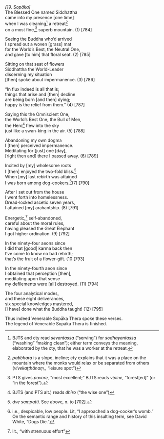 *\[19. Sopāka\]*  
The Blessed One named Siddhattha  
came into my presence \[one time\]  
when I was cleaning[^1] a retreat[^2]  
on a most fine,[^3] superb mountain. (1) \[784\]

Seeing the Buddha who’d arrived  
I spread out a woven \[grass\] mat  
for the World’s Best, the Neutral One,  
and gave \[to him\] that floral seat. (2) \[785\]

Sitting on that seat of flowers  
Siddhattha the World-Leader  
discerning my situation  
\[then\] spoke about impermanence. (3) \[786\]

“In flux indeed is all that is;  
things that arise and \[then\] decline  
are being born \[and then\] dying;  
happy is the relief from them.” (4) \[787\]

Saying this the Omniscient One,  
the World’s Best One, the Bull of Men,  
the Hero[^4] flew into the sky  
just like a swan-king in the air. (5) \[788\]

Abandoning my own dogma  
I \[then\] perceived impermanence.  
Meditating for \[just\] one \[day\],  
\[right then and\] there I passed away. (6) \[789\]

Incited by \[my\] wholesome roots  
I \[then\] enjoyed the two-fold bliss.[^5]  
When \[my\] last rebirth was attained  
I was born among dog-cookers.[^6](7) \[790\]

After I set out from the house  
I went forth into homelessness.  
Dread-locked ascetic seven years,  
I attained \[my\] arahantship. (8) \[791\]

Energetic,[^7] self-abandoned,  
careful about the moral rules,  
having pleased the Great Elephant  
I got higher ordination. (9) \[792\]

In the ninety-four aeons since  
I did that \[good\] karma back then  
I’ve come to know no bad rebirth;  
that’s the fruit of a flower-gift. (10 \[793\]

In the ninety-fourth aeon since  
I obtained that perception \[then\],  
meditating upon that sense  
my defilements were \[all\] destroyed. (11) \[794\]

The four analytical modes,  
and these eight deliverances,  
six special knowledges mastered,  
\[I have\] done what the Buddha taught! (12) \[795\]

Thus indeed Venerable Sopāka Thera spoke these verses.  
The legend of Venerable Sopāka Thera is finished.

[^1]: BJTS and cty read *sevantassa* (“serving”) for *sodhayantassa* (“washing” “making clean”); either term conveys the meaning, elaborated by the cty, that he was a worker at the retreat.

[^2]: *pabbhara* is a slope, incline; cty explains that it was a place on the mountain where the monks would relax or be separated from others (*vivekaṭṭhānaṃ,,* “leisure spot”)

[^3]: PTS gives *pavare,* “most excellent;” BJTS reads *vipine*, “forest\[ed\]” (or “in the forest”).

[^4]: BJTS (and PTS alt.) reads *dhīro* (“the wise one”)

[^5]: *dve sampatti*. See above, n. to \[702\].

[^6]: i.e., despicable, low people. Lit, “I approached a dog-cooker’s womb.” On the semantic range and history of this insulting term, see David White, “Dogs Die.”

[^7]: lit., “with strenuous effort”
